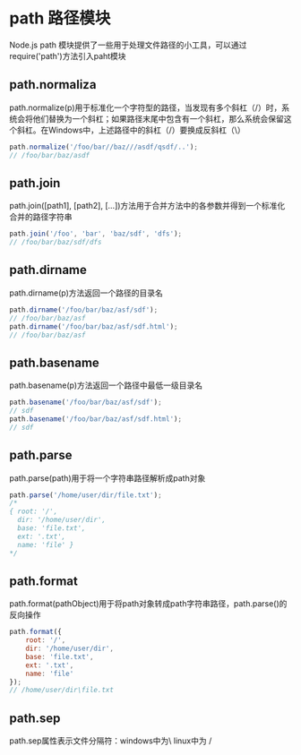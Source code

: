 # path 路径模块
Node.js path 模块提供了一些用于处理文件路径的小工具，可以通过require('path')方法引入paht模块

## path.normaliza
path.normalize(p)用于标准化一个字符型的路径，当发现有多个斜杠（/）时，系统会将他们替换为一个斜杠；如果路径末尾中包含有一个斜杠，那么系统会保留这个斜杠。在Windows中，上述路径中的斜杠（/）要换成反斜杠（\）

```javascript
path.normalize('/foo/bar//baz///asdf/qsdf/..');
// /foo/bar/baz/asdf
```

## path.join
path.join([path1], [path2], [...])方法用于合并方法中的各参数并得到一个标准化合并的路径字符串

```javascript
path.join('/foo', 'bar', 'baz/sdf', 'dfs');
// /foo/bar/baz/sdf/dfs
```

## path.dirname
path.dirname(p)方法返回一个路径的目录名

```javascript
path.dirname('/foo/bar/baz/asf/sdf');
// /foo/bar/baz/asf
path.dirname('/foo/bar/baz/asf/sdf.html');
// /foo/bar/baz/asf
```

## path.basename
path.basename(p)方法返回一个路径中最低一级目录名

```javascript
path.basename('/foo/bar/baz/asf/sdf');
// sdf
path.basename('/foo/bar/baz/asf/sdf.html');
// sdf
```

## path.parse
path.parse(path)用于将一个字符串路径解析成path对象

```javascript
path.parse('/home/user/dir/file.txt');
/*
{ root: '/',
  dir: '/home/user/dir',
  base: 'file.txt',
  ext: '.txt',
  name: 'file' }
*/
```

## path.format
path.format(pathObject)用于将path对象转成path字符串路径，path.parse()的反向操作

```javascript
path.format({
    root: '/',
    dir: '/home/user/dir',
    base: 'file.txt',
    ext: '.txt',
    name: 'file'
});
// /home/user/dir\file.txt
```

## path.sep
path.sep属性表示文件分隔符：windows中为\   linux中为 /
